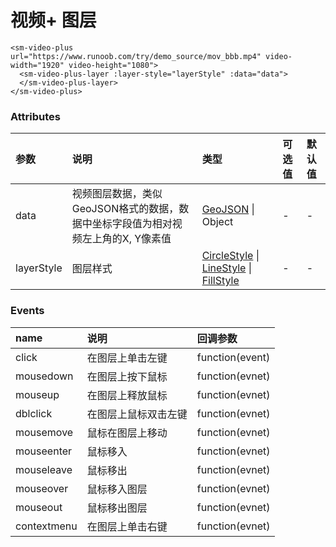 # 视频+ 图层

```vue
<sm-video-plus url="https://www.runoob.com/try/demo_source/mov_bbb.mp4" video-width="1920" video-height="1080">
  <sm-video-plus-layer :layer-style="layerStyle" :data="data">
  </sm-video-plus-layer>
</sm-video-plus>
```

### Attributes

| 参数       | 说明                          | 类型                                                                                                                                                                                          | 可选值 | 默认值 |
| :--------- | :---------------------------- | :-------------------------------------------------------------------------------------------------------------------------------------------------------------------------------------------- | :----- | :----- |
| data       | 视频图层数据，类似 GeoJSON格式的数据，数据中坐标字段值为相对视频左上角的X, Y像素值 | [GeoJSON](https://geojson.org/) \| Object                                                                                                                                                     | -      | -      |
| layerStyle | 图层样式                      | [CircleStyle](/zh/api/common-types/common-types.md#circlestyle) \| [LineStyle](/zh/api/common-types/common-types.md#linestyle) \| [FillStyle](/zh/api/common-types/common-types.md#fillstyle) | -      | -      |

### Events

| name  | 说明               | 回调参数        |
| :---- | :----------------- | :-------------- |
| click | 在图层上单击左键 | function(event) |
| mousedown | 在图层上按下鼠标 | function(evnet) |
| mouseup | 在图层上释放鼠标 | function(evnet) |
| dblclick | 在图层上鼠标双击左键 | function(evnet) |
| mousemove | 鼠标在图层上移动 | function(evnet) |
| mouseenter | 鼠标移入 | function(evnet) |
| mouseleave | 鼠标移出 | function(evnet) |
| mouseover | 鼠标移入图层 | function(evnet) |
| mouseout | 鼠标移出图层 | function(evnet) |
| contextmenu | 在图层上单击右键 | function(evnet) |


